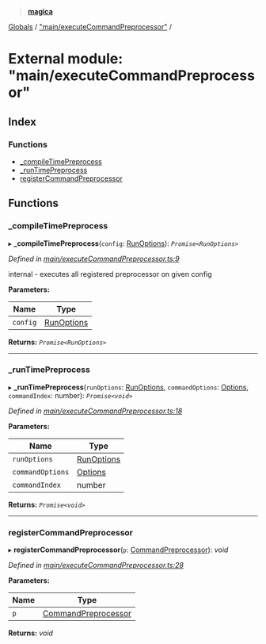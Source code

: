 > **[magica](../README.md)**

[Globals](../README.md) / ["main/executeCommandPreprocessor"](_main_executecommandpreprocessor_.md) /

# External module: "main/executeCommandPreprocessor"

## Index

### Functions

* [_compileTimePreprocess](_main_executecommandpreprocessor_.md#_compiletimepreprocess)
* [_runTimePreprocess](_main_executecommandpreprocessor_.md#_runtimepreprocess)
* [registerCommandPreprocessor](_main_executecommandpreprocessor_.md#registercommandpreprocessor)

## Functions

###  _compileTimePreprocess

▸ **_compileTimePreprocess**(`config`: [RunOptions](../interfaces/_types_.runoptions.md)): *`Promise<RunOptions>`*

*Defined in [main/executeCommandPreprocessor.ts:9](https://github.com/cancerberoSgx/magica/blob/5e806b9/src/main/executeCommandPreprocessor.ts#L9)*

internal - executes all registered preprocessor on given config

**Parameters:**

Name | Type |
------ | ------ |
`config` | [RunOptions](../interfaces/_types_.runoptions.md) |

**Returns:** *`Promise<RunOptions>`*

___

###  _runTimePreprocess

▸ **_runTimePreprocess**(`runOptions`: [RunOptions](../interfaces/_types_.runoptions.md), `commandOptions`: [Options](../interfaces/_types_.options.md), `commandIndex`: number): *`Promise<void>`*

*Defined in [main/executeCommandPreprocessor.ts:18](https://github.com/cancerberoSgx/magica/blob/5e806b9/src/main/executeCommandPreprocessor.ts#L18)*

**Parameters:**

Name | Type |
------ | ------ |
`runOptions` | [RunOptions](../interfaces/_types_.runoptions.md) |
`commandOptions` | [Options](../interfaces/_types_.options.md) |
`commandIndex` | number |

**Returns:** *`Promise<void>`*

___

###  registerCommandPreprocessor

▸ **registerCommandPreprocessor**(`p`: [CommandPreprocessor](../interfaces/_types_.commandpreprocessor.md)): *void*

*Defined in [main/executeCommandPreprocessor.ts:28](https://github.com/cancerberoSgx/magica/blob/5e806b9/src/main/executeCommandPreprocessor.ts#L28)*

**Parameters:**

Name | Type |
------ | ------ |
`p` | [CommandPreprocessor](../interfaces/_types_.commandpreprocessor.md) |

**Returns:** *void*